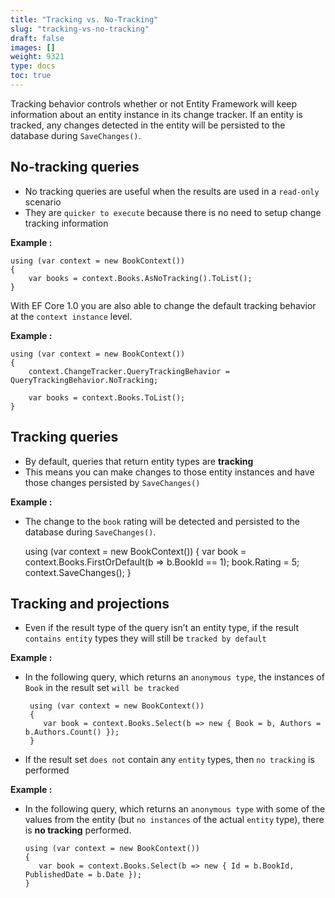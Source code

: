 ```yaml
---
title: "Tracking vs. No-Tracking"
slug: "tracking-vs-no-tracking"
draft: false
images: []
weight: 9321
type: docs
toc: true
---
```


Tracking behavior controls whether or not Entity Framework will keep information about an entity instance in its change tracker. If an entity is tracked, any changes detected in the entity will be persisted to the database during `SaveChanges()`. 

## No-tracking queries
 - No tracking queries are useful when the results are used in a
   `read-only` scenario
 - They are `quicker to execute` because there is no need to setup change
   tracking information

**Example :**

    using (var context = new BookContext())
    {
        var books = context.Books.AsNoTracking().ToList();
    }

With EF Core 1.0 you are also able to change the default tracking behavior at the `context
   instance` level.

**Example :**

    using (var context = new BookContext())
    {
        context.ChangeTracker.QueryTrackingBehavior = QueryTrackingBehavior.NoTracking;
    
        var books = context.Books.ToList();
    }



## Tracking queries
 - By default, queries that return entity types are **tracking**
 - This means you can make changes to those entity instances and have
   those changes persisted by `SaveChanges()`

**Example :** 

 - The change to the `book` rating will be detected and persisted to the
   database during `SaveChanges()`.

 

      using (var context = new BookContext())
      {
        var book = context.Books.FirstOrDefault(b => b.BookId == 1);
        book.Rating = 5;
        context.SaveChanges();
      }

## Tracking and projections
 - Even if the result type of the query isn’t an entity type, if the
   result `contains entity` types they will still be `tracked by default`

**Example :** 

 - In the following query, which returns an `anonymous type`, the
   instances of `Book` in the result set `will be tracked`

        using (var context = new BookContext())
        {
           var book = context.Books.Select(b => new { Book = b, Authors = b.Authors.Count() });
        }

 - If the result set `does not` contain any `entity` types, then `no tracking`
   is performed

**Example :**

 - In the following query, which returns an `anonymous type` with some of
   the values from the entity (but `no instances` of the actual `entity`
   type), there is **no tracking** performed.

       using (var context = new BookContext())
       {
          var book = context.Books.Select(b => new { Id = b.BookId, PublishedDate = b.Date });
       }

